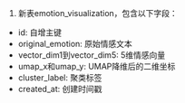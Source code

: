 1. 新表emotion_visualization，包含以下字段：

* id: 自增主键
* original_emotion: 原始情感文本
* vector_dim1到vector_dim5: 5维情感向量
* umap_x和umap_y: UMAP降维后的二维坐标
* cluster_label: 聚类标签
* created_at: 创建时间戳
